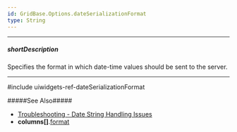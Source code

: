 ```yaml
---
id: GridBase.Options.dateSerializationFormat
type: String
---
```

---
##### shortDescription
Specifies the format in which date-time values should be sent to the server.

---
#include uiwidgets-ref-dateSerializationFormat

#####See Also#####
- [Troubleshooting - Date String Handling Issues](/Documentation/Guide/Troubleshooting/Date_String_Handling_Issues/)
- **columns[]**.[format](/api-reference/_hidden/GridBaseColumn/format.md '{basewidgetpath}/Configuration/columns/#format')
